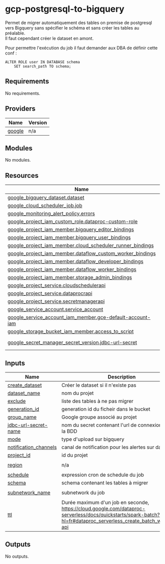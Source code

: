 # gcp-postgresql-to-bigquery

Permet de migrer automatiquement des tables on premise de postgresql vers Bigquery sans spécifier le schéma et sans créer les tables au préalable.  
Il faut cependant créer le dataset en amont.

Pour permettre l'exécution du job il faut demander aux DBA de définir cette conf :
```
ALTER ROLE user IN DATABASE schema
    SET search_path TO schema;
```

<!-- BEGIN_TF_DOCS -->
## Requirements

No requirements.

## Providers

| Name | Version |
|------|---------|
| <a name="provider_google"></a> [google](#provider\_google) | n/a |

## Modules

No modules.

## Resources

| Name | Type |
|------|------|
| [google_bigquery_dataset.dataset](https://registry.terraform.io/providers/hashicorp/google/latest/docs/resources/bigquery_dataset) | resource |
| [google_cloud_scheduler_job.job](https://registry.terraform.io/providers/hashicorp/google/latest/docs/resources/cloud_scheduler_job) | resource |
| [google_monitoring_alert_policy.errors](https://registry.terraform.io/providers/hashicorp/google/latest/docs/resources/monitoring_alert_policy) | resource |
| [google_project_iam_custom_role.dataproc-custom-role](https://registry.terraform.io/providers/hashicorp/google/latest/docs/resources/project_iam_custom_role) | resource |
| [google_project_iam_member.bigquery_editor_bindings](https://registry.terraform.io/providers/hashicorp/google/latest/docs/resources/project_iam_member) | resource |
| [google_project_iam_member.bigquery_user_bindings](https://registry.terraform.io/providers/hashicorp/google/latest/docs/resources/project_iam_member) | resource |
| [google_project_iam_member.cloud_scheduler_runner_bindings](https://registry.terraform.io/providers/hashicorp/google/latest/docs/resources/project_iam_member) | resource |
| [google_project_iam_member.dataflow_custom_worker_bindings](https://registry.terraform.io/providers/hashicorp/google/latest/docs/resources/project_iam_member) | resource |
| [google_project_iam_member.dataflow_developer_bindings](https://registry.terraform.io/providers/hashicorp/google/latest/docs/resources/project_iam_member) | resource |
| [google_project_iam_member.dataflow_worker_bindings](https://registry.terraform.io/providers/hashicorp/google/latest/docs/resources/project_iam_member) | resource |
| [google_project_iam_member.storage_admin_bindings](https://registry.terraform.io/providers/hashicorp/google/latest/docs/resources/project_iam_member) | resource |
| [google_project_service.cloudschedulerapi](https://registry.terraform.io/providers/hashicorp/google/latest/docs/resources/project_service) | resource |
| [google_project_service.dataprocrapi](https://registry.terraform.io/providers/hashicorp/google/latest/docs/resources/project_service) | resource |
| [google_project_service.secretmanagerapi](https://registry.terraform.io/providers/hashicorp/google/latest/docs/resources/project_service) | resource |
| [google_service_account.service_account](https://registry.terraform.io/providers/hashicorp/google/latest/docs/resources/service_account) | resource |
| [google_service_account_iam_member.gce-default-account-iam](https://registry.terraform.io/providers/hashicorp/google/latest/docs/resources/service_account_iam_member) | resource |
| [google_storage_bucket_iam_member.access_to_script](https://registry.terraform.io/providers/hashicorp/google/latest/docs/resources/storage_bucket_iam_member) | resource |
| [google_secret_manager_secret_version.jdbc-url-secret](https://registry.terraform.io/providers/hashicorp/google/latest/docs/data-sources/secret_manager_secret_version) | data source |

## Inputs

| Name | Description | Type | Default | Required |
|------|-------------|------|---------|:--------:|
| <a name="input_create_dataset"></a> [create\_dataset](#input\_create\_dataset) | Créer le dataset si il n'existe pas | `bool` | `false` | no |
| <a name="input_dataset_name"></a> [dataset\_name](#input\_dataset\_name) | nom du projet | `string` | n/a | yes |
| <a name="input_exclude"></a> [exclude](#input\_exclude) | liste des tables à ne pas migrer | `string` | `""` | no |
| <a name="input_generation_id"></a> [generation\_id](#input\_generation\_id) | generation id du ficheir dans le bucket | `string` | `""` | no |
| <a name="input_group_name"></a> [group\_name](#input\_group\_name) | Google groupe associé au projet | `string` | n/a | yes |
| <a name="input_jdbc-url-secret-name"></a> [jdbc-url-secret-name](#input\_jdbc-url-secret-name) | nom du secret contenant l'url de connexion jdbc à la BDD | `string` | n/a | yes |
| <a name="input_mode"></a> [mode](#input\_mode) | type d'upload sur bigquery | `string` | `"overwrite"` | no |
| <a name="input_notification_channels"></a> [notification\_channels](#input\_notification\_channels) | canal de notification pour les alertes sur dataproc | `list(string)` | n/a | yes |
| <a name="input_project_id"></a> [project\_id](#input\_project\_id) | id du projet | `string` | n/a | yes |
| <a name="input_region"></a> [region](#input\_region) | n/a | `string` | `"europe-west1"` | no |
| <a name="input_schedule"></a> [schedule](#input\_schedule) | expression cron de schedule du job | `string` | n/a | yes |
| <a name="input_schema"></a> [schema](#input\_schema) | schema contenant les tables à migrer | `string` | n/a | yes |
| <a name="input_subnetwork_name"></a> [subnetwork\_name](#input\_subnetwork\_name) | subnetwork du job | `string` | `"subnet-for-vpn"` | no |
| <a name="input_ttl"></a> [ttl](#input\_ttl) | Durée maximum d'un job en seconde, https://cloud.google.com/dataproc-serverless/docs/quickstarts/spark-batch?hl=fr#dataproc_serverless_create_batch_workload-api | `string` | `"14400s"` | no |

## Outputs

No outputs.
<!-- END_TF_DOCS -->